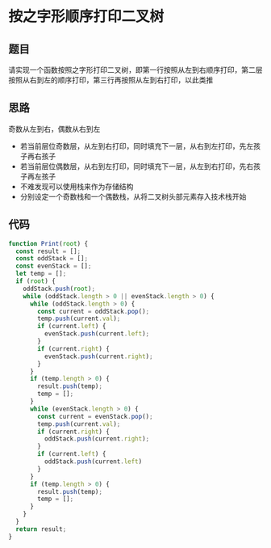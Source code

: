 # 按之字形顺序打印二叉树

## 题目

请实现一个函数按照之字形打印二叉树，即第一行按照从左到右顺序打印，第二层按照从右到左的顺序打印，第三行再按照从左到右打印，以此类推

## 思路

奇数从左到右，偶数从右到左

* 若当前层位奇数层，从左到右打印，同时填充下一层，从右到左打印，先左孩子再右孩子
* 若当前层位偶数层，从右到左打印，同时填充下一层，从左到右打印，先右孩子再左孩子
* 不难发现可以使用栈来作为存储结构
* 分别设定一个奇数栈和一个偶数栈，从将二叉树头部元素存入技术栈开始

## 代码

```javascript
function Print(root) {
  const result = [];
  const oddStack = [];
  const evenStack = [];
  let temp = [];
  if (root) {
    oddStack.push(root);
    while (oddStack.length > 0 || evenStack.length > 0) {
      while (oddStack.length > 0) {
        const current = oddStack.pop();
        temp.push(current.val);
        if (current.left) {
          evenStack.push(current.left);
        }
        if (current.right) {
          evenStack.push(current.right);
        }
      }
      if (temp.length > 0) {
        result.push(temp);
        temp = [];
      }
      while (evenStack.length > 0) {
        const current = evenStack.pop();
        temp.push(current.val);
        if (current.right) {
          oddStack.push(current.right);
        }
        if (current.left) {
          oddStack.push(current.left)
        }
      }
      if (temp.length > 0) {
        result.push(temp);
        temp = [];
      }
    }
  }
  return result;
}
```
